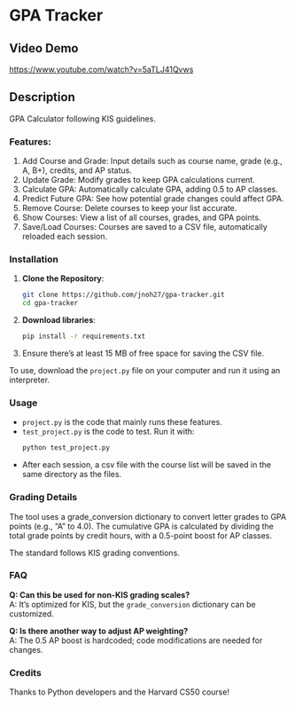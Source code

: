 # GPA Tracker

## Video Demo

https://www.youtube.com/watch?v=5aTLJ41Qvws 

## Description

GPA Calculator following KIS guidelines.

### Features:

1. Add Course and Grade: Input details such as course name, grade (e.g., A, B+), credits, and AP status.
2. Update Grade: Modify grades to keep GPA calculations current.
3. Calculate GPA: Automatically calculate GPA, adding 0.5 to AP classes.
4. Predict Future GPA: See how potential grade changes could affect GPA.
5. Remove Course: Delete courses to keep your list accurate.
6. Show Courses: View a list of all courses, grades, and GPA points.
7. Save/Load Courses: Courses are saved to a CSV file, automatically reloaded each session.

### Installation

1. **Clone the Repository**:
   ```bash
   git clone https://github.com/jnoh27/gpa-tracker.git
   cd gpa-tracker
2. **Download libraries**:
   ```bash
   pip install -r requirements.txt
3. Ensure there’s at least 15 MB of free space for saving the CSV file.

To use, download the `project.py` file on your computer and run it using an interpreter.


### Usage
- `project.py` is the code that mainly runs these features.
- `test_project.py` is the code to test. Run it with:
    ```bash
    python test_project.py
- After each session, a csv file with the course list will be saved in the same directory as the files.

### Grading Details

The tool uses a grade_conversion dictionary to convert letter grades to GPA points (e.g., “A” to 4.0). The cumulative GPA is calculated by dividing the total grade points by credit hours, with a 0.5-point boost for AP classes.

The standard follows KIS grading conventions.

### FAQ
**Q: Can this be used for non-KIS grading scales?** <br>
A: It’s optimized for KIS, but the `grade_conversion` dictionary can be customized.

**Q: Is there another way to adjust AP weighting?** <br>
A: The 0.5 AP boost is hardcoded; code modifications are needed for changes.

### Credits
Thanks to Python developers and the Harvard CS50 course!

